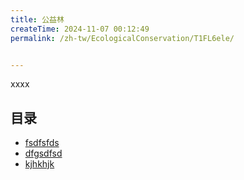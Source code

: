 ```yaml
---
title: 公益林
createTime: 2024-11-07 00:12:49
permalink: /zh-tw/EcologicalConservation/T1FL6ele/


---
```


xxxx

## 目录
- [fsdfsfds](./1.fsdfsfds.md)
- [dfgsdfsd](./2.dfgsdfsd.md)
- [kjhkhjk](./3.kjhkhjk.md)
